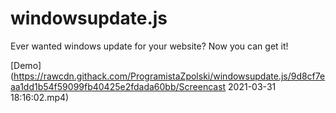 # windowsupdate.js
Ever wanted windows update for your website? Now you can get it!


[Demo](https://rawcdn.githack.com/ProgramistaZpolski/windowsupdate.js/9d8cf7eaa1dd1b54f59099fb40425e2fdada60bb/Screencast 2021-03-31 18:16:02.mp4)
